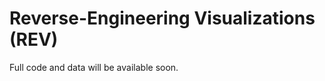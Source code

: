 # Reverse-Engineering Visualizations (REV)

Full code and data will be available soon.

<!-- Data sets can be found at this links: -->
<!-- * Vega Charts: -->
<!-- * Quartz: -->
<!-- * Academic papers: -->

